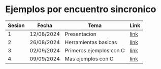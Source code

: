 # Ejemplos por encuentro sincronico

|Sesion|Fecha|Tema|Link|
|----|----|----|---|
|1|12/08/2024|Presentacion|[link](s0-12_08_2024/)|
|2|26/08/2024|Herramientas basicas|[link](s1-26_08_2024/)|
|3|02/09/2024|Primeros ejemplos con C|[link](s2-02_09_2024/)|
|4|09/09/2024|Mas ejemplos con C|[link](s3-16_09_2024/)|

